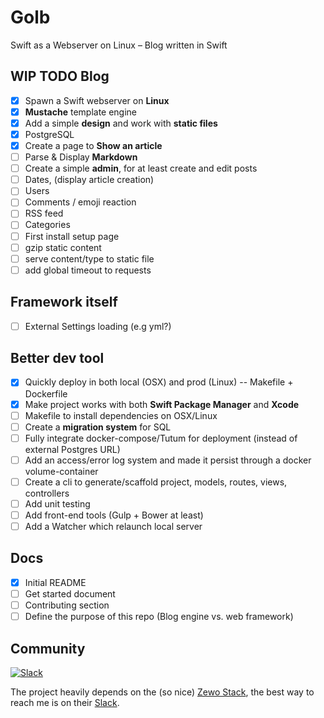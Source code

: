 # Golb
Swift as a Webserver on Linux – Blog written in Swift

## WIP TODO Blog
- [X] Spawn a Swift webserver on **Linux** 
- [X] **Mustache** template engine
- [X] Add a simple **design** and work with **static files**
- [X] PostgreSQL
- [X] Create a page to **Show an article**
- [ ] Parse & Display **Markdown**
- [ ] Create a simple **admin**, for at least create and edit posts
- [ ] Dates, (display article creation)
- [ ] Users
- [ ] Comments / emoji reaction
- [ ] RSS feed
- [ ] Categories
- [ ] First install setup page
- [ ] gzip static content
- [ ] serve content/type to static file
- [ ] add global timeout to requests

## Framework itself
- [ ] External Settings loading (e.g yml?)

## Better dev tool
- [X] Quickly deploy in both local (OSX) and prod (Linux) -- Makefile + Dockerfile
- [X] Make project works with both **Swift Package Manager** and **Xcode**
- [ ] Makefile to install dependencies on OSX/Linux
- [ ] Create a **migration system** for SQL
- [ ] Fully integrate docker-compose/Tutum for deployment (instead of external Postgres URL)
- [ ] Add an access/error log system and made it persist through a docker volume-container
- [ ] Create a cli to generate/scaffold project, models, routes, views, controllers 
- [ ] Add unit testing
- [ ] Add front-end tools (Gulp + Bower at least)
- [ ] Add a Watcher which relaunch local server

## Docs 
- [X] Initial README
- [ ] Get started document
- [ ] Contributing section
- [ ] Define the purpose of this repo (Blog engine vs. web framework)

## Community

[![Slack](http://s13.postimg.org/ybwy92ktf/Slack.png)](http://slack.zewo.io)

The project heavily depends on the (so nice) [Zewo Stack](https://github.com/Zewo), the best way to reach me is on their [Slack](http://slack.zewo.io).
